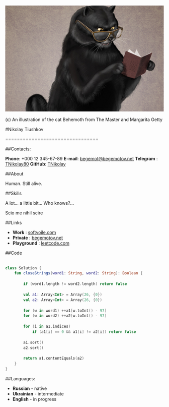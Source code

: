 ![img](/assets/images/the_symbolic_survival_of_the_master_and_margarita_1050x700.jpg)

(c) An illustration of the cat Behemoth from The Master and Margarita Getty 

#Nikolay Tiushkov

================================

##Contacts:

**Phone**: +000 12 345-67-89
**E-mail**: begemot@begemotov.net
**Telegram** : [TNikolay80](https://t.me/TNikolay80)
**GitHub**: [TNikolay](https://github.com/TNikolay)

##About

Human. Still alive.

##Skills

A lot... a little bit... Who knows?...

Scio me nihil scire

##Links

* **Work** : [softvoile.com](http://softvoile.com/)
* **Private** : [begemotov.net](http://begemotov.net/)
* **Playground** : [leetcode.com](https://leetcode.com/TNikolay/)

##Code
```Kotlin

class Solution {
    fun closeStrings(word1: String, word2: String): Boolean {

        if (word1.length != word2.length) return false

        val a1: Array<Int> = Array(26, {0})
        val a2: Array<Int> = Array(26, {0})

        for (w in word1) ++a1[w.toInt() - 97]
        for (w in word2) ++a2[w.toInt() - 97]

        for (i in a1.indices) 
            if (a1[i] == 0 && a1[i] != a2[i]) return false

        a1.sort()
        a2.sort()

        return a1.contentEquals(a2)
    }
}
```

##Languages:

* **Russian** - native
* **Ukrainian** - intermediate
* **English** - in progress